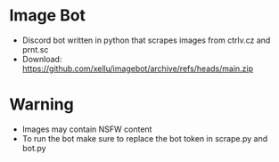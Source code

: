 # Image Bot
- Discord bot written in python that scrapes images from ctrlv.cz and prnt.sc
- Download: https://github.com/xellu/imagebot/archive/refs/heads/main.zip

# Warning
- Images may contain NSFW content 
- To run the bot make sure to replace the bot token in scrape.py and bot.py
